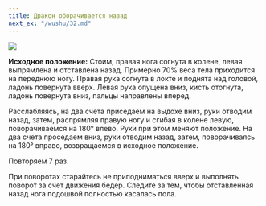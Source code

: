 ```yaml
---
title: Дракон оборачивается назад
next_ex: "/wushu/32.md"
---
```




![](../img/31.png)

**Исходное положение:** Стоим, правая нога согнута в колене, левая выпрямлена и
отставлена назад. Примерно 70% веса тела приходится на переднюю ногу. Правая
рука согнута в локте и поднята над головой, ладонь повернута вверх. Левая рука
опущена вниз, кисть отогнута, ладонь повернута вниз, пальцы направлены вперед.

Расслабляясь, на два счета приседаем на выдохе вниз, руки отводим назад, затем,
распрямляя правую ногу и сгибая в колене левую, поворачиваемся на 180° влево.
Руки при этом меняют положение. На два счета проседаем вниз, руки отводим назад,
затем, поворачиваясь на 180° вправо, возвращаемся в исходное положение.

Повторяем 7 раз.

При поворотах старайтесь не приподниматься вверх и выполнять поворот за счет
движения бедер. Следите за тем, чтобы отставленная назад нога подошвой полностью
касалась пола.
